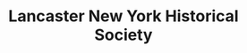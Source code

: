 ---
layout: repo
title: "Lancaster New York Historical Society"
id: 21091
permalink: repos/21091/
---